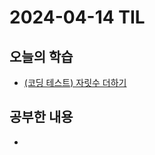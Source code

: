 # 2024-04-14 TIL
## 오늘의 학습
- [(코딩 테스트) 자릿수 더하기](/Coding%20Test/프로그래머스/연습문제/자릿수%20더하기.md)

## 공부한 내용
- 
